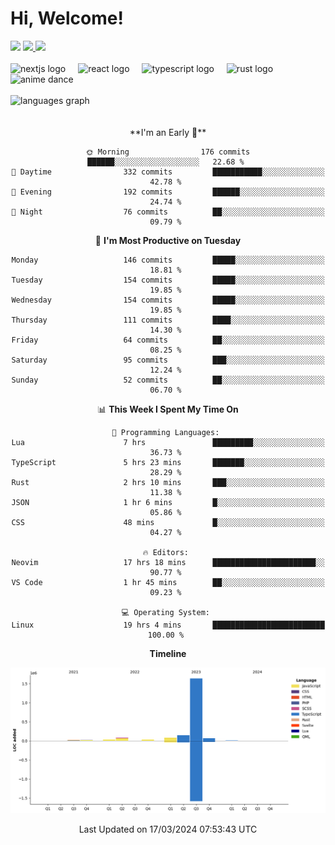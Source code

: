 <div align="center">
  <h1 align="left">
    Hi, Welcome!
  </h1>
  <div align="left">
    <div>
      <img src="https://img.shields.io/github/followers/kraken-afk.svg?style=social&label=Follow&maxAge=2592000" />
      <a href="https://twitter.com/trshppl">
        <img src="https://img.shields.io/twitter/follow/trshppl" />
      </a>
      <a href="https://nv-me.vercel.app">
        <img src="https://img.shields.io/badge/visit-my_site-blue" />
      </a>
    </div>
    <br />
    <div>
      <img src="https://skillicons.dev/icons?i=nextjs" height="40" alt="nextjs logo" />
      <img width="12" />
      <img src="https://skillicons.dev/icons?i=react" height="40" alt="react logo" />
      <img width="12" />
      <img src="https://skillicons.dev/icons?i=ts" height="40" alt="typescript logo" />
      <img width="12" />
      <img src="https://skillicons.dev/icons?i=rust" height="40" alt="rust logo" />
      <img src="https://media.tenor.com/sbvSVkB_hq8AAAAi/anime-dens.gif" alt="anime dance" height="40" />
    </div>
    <br />
    <div>
      <img src="https://github-readme-stats.vercel.app/api/top-langs?username=kraken-afk&locale=en&hide_title=false&layout=compact&card_width=320&langs_count=6&theme=rose_pine&hide_border=true&order=2" height="150" alt="languages graph" />
    </div>
  </div>
  <br />
  <br/>
  <!--START_SECTION:waka-->
**I'm an Early 🐤** 

```text
🌞 Morning                176 commits         ██████░░░░░░░░░░░░░░░░░░░   22.68 % 
🌆 Daytime                332 commits         ███████████░░░░░░░░░░░░░░   42.78 % 
🌃 Evening                192 commits         ██████░░░░░░░░░░░░░░░░░░░   24.74 % 
🌙 Night                  76 commits          ██░░░░░░░░░░░░░░░░░░░░░░░   09.79 % 
```
📅 **I'm Most Productive on Tuesday** 

```text
Monday                   146 commits         █████░░░░░░░░░░░░░░░░░░░░   18.81 % 
Tuesday                  154 commits         █████░░░░░░░░░░░░░░░░░░░░   19.85 % 
Wednesday                154 commits         █████░░░░░░░░░░░░░░░░░░░░   19.85 % 
Thursday                 111 commits         ████░░░░░░░░░░░░░░░░░░░░░   14.30 % 
Friday                   64 commits          ██░░░░░░░░░░░░░░░░░░░░░░░   08.25 % 
Saturday                 95 commits          ███░░░░░░░░░░░░░░░░░░░░░░   12.24 % 
Sunday                   52 commits          ██░░░░░░░░░░░░░░░░░░░░░░░   06.70 % 
```


📊 **This Week I Spent My Time On** 

```text
💬 Programming Languages: 
Lua                      7 hrs               █████████░░░░░░░░░░░░░░░░   36.73 % 
TypeScript               5 hrs 23 mins       ███████░░░░░░░░░░░░░░░░░░   28.29 % 
Rust                     2 hrs 10 mins       ███░░░░░░░░░░░░░░░░░░░░░░   11.38 % 
JSON                     1 hr 6 mins         █░░░░░░░░░░░░░░░░░░░░░░░░   05.86 % 
CSS                      48 mins             █░░░░░░░░░░░░░░░░░░░░░░░░   04.27 % 

🔥 Editors: 
Neovim                   17 hrs 18 mins      ███████████████████████░░   90.77 % 
VS Code                  1 hr 45 mins        ██░░░░░░░░░░░░░░░░░░░░░░░   09.23 % 

💻 Operating System: 
Linux                    19 hrs 4 mins       █████████████████████████   100.00 % 
```

**Timeline**

![Lines of Code chart](https://raw.githubusercontent.com/kraken-afk/kraken-afk/main/assets/bar_graph.png)


 Last Updated on 17/03/2024 07:53:43 UTC
<!--END_SECTION:waka-->
</div>
<br />